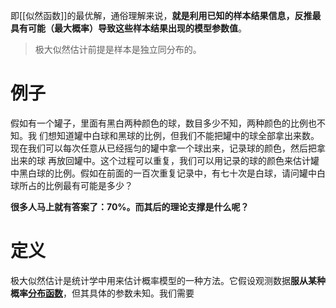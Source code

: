 即[[似然函数]]的最优解，通俗理解来说，**就是利用已知的样本结果信息，反推最具有可能（最大概率）导致这些样本结果出现的模型参数值**。

> 极大似然估计前提是样本是独立同分布的。
# 例子
假如有一个罐子，里面有黑白两种颜色的球，数目多少不知，两种颜色的比例也不知。我 们想知道罐中白球和黑球的比例，但我们不能把罐中的球全部拿出来数。现在我们可以每次任意从已经摇匀的罐中拿一个球出来，记录球的颜色，然后把拿出来的球 再放回罐中。这个过程可以重复，我们可以用记录的球的颜色来估计罐中黑白球的比例。假如在前面的一百次重复记录中，有七十次是白球，请问罐中白球所占的比例最有可能是多少？

**很多人马上就有答案了：70%。而其后的理论支撑是什么呢？**

# 定义
极大似然估计是统计学中用来估计概率模型的一种方法。它假设观测数据**服从某种概率[分布函数](分布函数.md)**，但其具体的参数未知。我们需要